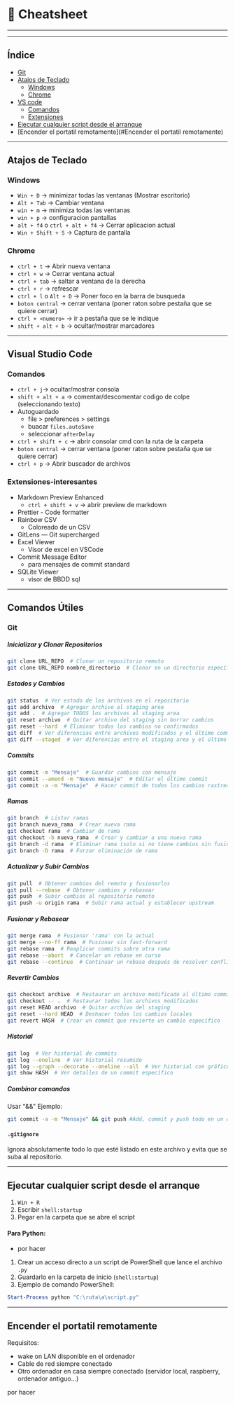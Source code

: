 # 📝 Cheatsheet
---
---
## Índice
- [Git](#git)
- [Atajos de Teclado](#atajos-de-teclado)
  - [Windows](#windows)
  - [Chrome](#Chrome)
- [VS code](#visual-Studio-Code)
    - [Comandos](#Comandos)
    - [Extensiones](#Extensiones-interesantes)
- [Ejecutar cualquier script desde el arranque](#ejecutar-cualquier-script-desde-el-arranque)
- [Encender el portatil remotamente](#Encender el portatil remotamente)
---

## Atajos de Teclado
### Windows
- `Win + D` → minimizar todas las ventanas (Mostrar escritorio)
- `Alt + Tab` → Cambiar ventana 
- `win + m` → minimiza todas las ventanas
- `win + p` → configuracion pantallas
- `alt + f4` o `ctrl + alt + f4` → Cerrar aplicacion actual 
- `Win + Shift + S` → Captura de pantalla 


### Chrome
- `ctrl + t` → Abrir nueva ventana
- `ctrl + w` → Cerrar ventana actual
- `ctrl + tab` → saltar a ventana de la derecha
- `ctrl + r` → refrescar
- `ctrl + l` o `Alt + D` → Poner foco en la barra de busqueda
- `boton central` → cerrar ventana (poner raton sobre pestaña que se quiere cerrar)
- `ctrl + <numero>` → ir a pestaña que se le indique
- `shift + alt + b` → ocultar/mostrar marcadores

---

## Visual Studio Code
### Comandos
  - `ctrl + j`→ ocultar/mostrar consola
  - `shift + alt + a` → comentar/descomentar codigo de colpe (seleccionando texto)
  - Autoguardado 
    - file > preferences > settings
    - buacar `files.autoSave`
    - seleccionar `afterDelay`
  - `ctrl + shift + c` → abrir consolar cmd con la ruta de la carpeta 
  - `boton central` → cerrar ventana (poner raton sobre pestaña que se quiere cerrar)
  - `ctrl + p` → Abrir buscador de archivos

### Extensiones-interesantes
  - Markdown Preview Enhanced 
    - `ctrl + shift + v` → abrir preview de markdown
  - Prettier - Code formatter 
  - Rainbow CSV 
    - Coloreado de un CSV
  - GitLens — Git supercharged
  - Excel Viewer 
    - Visor de excel en VSCode
  - Commit Message Editor
    - para mensajes de commit standard
  - SQLite Viewer 
    - visor de BBDD sql

---

## Comandos Útiles
### Git
##### Inicializar y Clonar Repositorios
```sh
git clone URL_REPO  # Clonar un repositorio remoto
git clone URL_REPO nombre_directorio  # Clonar en un directorio específico
```
##### Estados y Cambios
```sh
git status  # Ver estado de los archivos en el repositorio
git add archivo  # Agregar archivo al staging area
git add .  # Agregar TODOS los archivos al staging area
git reset archivo  # Quitar archivo del staging sin borrar cambios
git reset --hard  # Eliminar todos los cambios no confirmados
git diff  # Ver diferencias entre archivos modificados y el último commit
git diff --staged  # Ver diferencias entre el staging area y el último commit
```
##### Commits
```sh
git commit -m "Mensaje"  # Guardar cambios con mensaje
git commit --amend -m "Nuevo mensaje"  # Editar el último commit
git commit -a -m "Mensaje"  # Hacer commit de todos los cambios rastreados
```
##### Ramas
```sh
git branch  # Listar ramas
git branch nueva_rama  # Crear nueva rama
git checkout rama  # Cambiar de rama
git checkout -b nueva_rama  # Crear y cambiar a una nueva rama
git branch -d rama  # Eliminar rama (solo si no tiene cambios sin fusionar)
git branch -D rama  # Forzar eliminación de rama
```
##### Actualizar y Subir Cambios
```sh
git pull  # Obtener cambios del remoto y fusionarlos
git pull --rebase  # Obtener cambios y rebasear
git push  # Subir cambios al repositorio remoto
git push -u origin rama  # Subir rama actual y establecer upstream
```
##### Fusionar y Rebasear
```sh
git merge rama  # Fusionar 'rama' con la actual
git merge --no-ff rama  # Fusionar sin fast-forward
git rebase rama  # Reaplicar commits sobre otra rama
git rebase --abort  # Cancelar un rebase en curso
git rebase --continue  # Continuar un rebase después de resolver conflictos
```
##### Revertir Cambios
```sh
git checkout archivo  # Restaurar un archivo modificado al último commit
git checkout -- .  # Restaurar todos los archivos modificados
git reset HEAD archivo  # Quitar archivo del staging
git reset --hard HEAD  # Deshacer todos los cambios locales
git revert HASH  # Crear un commit que revierte un cambio específico
```
##### Historial
```sh
git log  # Ver historial de commits
git log --oneline  # Ver historial resumido
git log --graph --decorate --oneline --all  # Ver historial con gráfico de ramas
git show HASH  # Ver detalles de un commit específico
```
##### Combinar comandos
Usar "&&"
Ejemplo:
```sh
git commit -a -m "Mensaje" && git push #Add, commit y push todo en un comando
```

#### `.gitignore`
Ignora absolutamente todo lo que esté listado en este archivo y evita que se suba al repositorio.

---

## Ejecutar cualquier script desde el arranque
1. `Win + R`
2. Escribir `shell:startup`
3. Pegar en la carpeta que se abre el script

#### Para Python:
  - por hacer
1. Crear un acceso directo a un script de PowerShell que lance el archivo `.py`
2. Guardarlo en la carpeta de inicio (`shell:startup`)
3. Ejemplo de comando PowerShell:
```powershell
Start-Process python "C:\ruta\a\script.py"
```

---

## Encender el portatil remotamente
Requisitos:
- wake on LAN disponible en el ordenador
- Cable de red siempre conectado
- Otro ordenador en casa siempre conectado (servidor local, raspberry, ordenador antiguo...)

por hacer